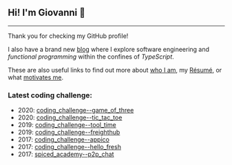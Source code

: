 ## Hi! I'm Giovanni 👋

---

Thank you for checking my GitHub profile!

I also have a brand new [blog][website] where I explore software engineering and _functional programming_ within the confines of _TypeScript_.

These are also useful links to find out more about [who I am][about-me], my [Résumé][resume], or what [motivates me][motivations].

### Latest coding challenge:

- 2020: [coding_challenge--game_of_three](https://github.com/suddenlyGiovanni/coding_challenge--game_of_three)
- 2020: [coding_challenge--tic_tac_toe](https://github.com/suddenlyGiovanni/coding_challenge--tic_tac_toe)
- 2019: [coding_challenge--tool_time](https://github.com/suddenlyGiovanni/coding_challenge--tool_time)
- 2019: [coding_challenge--freighthub](https://github.com/suddenlyGiovanni/coding_challenge--freighthub)
- 2017: [coding_challenge--appico](https://github.com/suddenlyGiovanni/coding_challenge--appico)
- 2017: [coding_challenge--hello_fresh](https://github.com/suddenlyGiovanni/coding_challenge--hello_fresh)
- 2017: [spiced_academy--p2p_chat](https://github.com/suddenlyGiovanni/spiced_academy--p2p_chat)

[//]: #
[website]: https://www.suddenlyGiovanni.dev
[about-me]: https://www.suddenlygiovanni.dev/about-me
[resume]: https://www.suddenlygiovanni.dev/resume
[motivations]: https://www.suddenlygiovanni.dev/motivations
